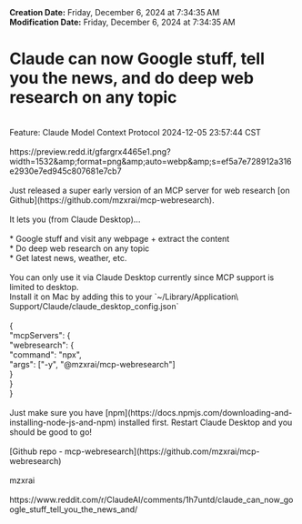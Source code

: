 <div><b>Creation Date:</b> Friday, December 6, 2024 at 7:34:35 AM<br></div>
<div><b>Modification Date:</b> Friday, December 6, 2024 at 7:34:35 AM<br></div>
<div><h1>Claude can now Google stuff, tell you the news, and do deep web research on any topic</h1></div>
<div><br></div>
<div>Feature: Claude Model Context Protocol 2024-12-05 23:57:44 CST</div>
<div><br></div>
<div>https://preview.redd.it/gfargrx4465e1.png?width=1532&ampamp;format=png&ampamp;auto=webp&ampamp;s=ef5a7e728912a316e2930e7ed945c807681e7cb7</div>
<div><br></div>
<div>Just released a super early version of an MCP server for web research [on Github](https://github.com/mzxrai/mcp-webresearch).</div>
<div><br></div>
<div>It lets you (from Claude Desktop)...</div>
<div><br></div>
<div>* Google stuff and visit any webpage + extract the content</div>
<div>* Do deep web research on any topic</div>
<div>* Get latest news, weather, etc.</div>
<div><br></div>
<div>You can only use it via Claude Desktop currently since MCP support is limited to desktop.   </div>
<div>  </div>
<div>Install it on Mac by adding this to your `~/Library/Application\ Support/Claude/claude_desktop_config.json`</div>
<div><br></div>
<div>    {</div>
<div>      &quotmcpServers&quot: {</div>
<div>        &quotwebresearch&quot: {</div>
<div>          &quotcommand&quot: &quotnpx&quot,</div>
<div>          &quotargs&quot: [&quot-y&quot, &quot@mzxrai/mcp-webresearch&quot]</div>
<div>        }</div>
<div>      }</div>
<div>    }</div>
<div><br></div>
<div>Just make sure you have [npm](https://docs.npmjs.com/downloading-and-installing-node-js-and-npm) installed first. Restart Claude Desktop and you should be good to go!</div>
<div><br></div>
<div>[Github repo - mcp-webresearch](https://github.com/mzxrai/mcp-webresearch)</div>
<div><br></div>
<div>mzxrai</div>
<div><br></div>
<div>https://www.reddit.com/r/ClaudeAI/comments/1h7untd/claude_can_now_google_stuff_tell_you_the_news_and/</div>

